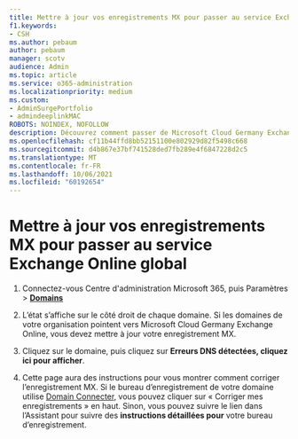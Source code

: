 ```yaml
---
title: Mettre à jour vos enregistrements MX pour passer au service Exchange Online global
f1.keywords:
- CSH
ms.author: pebaum
author: pebaum
manager: scotv
audience: Admin
ms.topic: article
ms.service: o365-administration
ms.localizationpriority: medium
ms.custom:
- AdminSurgePortfolio
- admindeeplinkMAC
ROBOTS: NOINDEX, NOFOLLOW
description: Découvrez comment passer de Microsoft Cloud Germany Exchange Online au service Exchange Online global
ms.openlocfilehash: cf11b44ffd8bb52151100e802929d82f5498c668
ms.sourcegitcommit: d4b867e37bf741528ded7fb289e4f6847228d2c5
ms.translationtype: MT
ms.contentlocale: fr-FR
ms.lasthandoff: 10/06/2021
ms.locfileid: "60192654"
---
```

# <a name="update-your-mx-records-to-transition-to-the-global-exchange-online-service"></a>Mettre à jour vos enregistrements MX pour passer au service Exchange Online global

1. Connectez-vous Centre d'administration Microsoft 365, puis Paramètres   >  <a href="https://go.microsoft.com/fwlink/p/?linkid=834818" target="_blank">**Domains**</a>

2. L’état s’affiche sur le côté droit de chaque domaine. Si les domaines de votre organisation pointent vers Microsoft Cloud Germany Exchange Online, vous devez mettre à jour votre enregistrement MX.

3. Cliquez sur le domaine, puis cliquez sur **Erreurs DNS détectées, cliquez ici pour afficher**.

4. Cette page aura des instructions pour vous montrer comment corriger l’enregistrement MX. Si le bureau d’enregistrement de votre domaine utilise [Domain Connecter](../setup/add-domain.md#registrars-with-domain-connect), vous pouvez cliquer sur « Corriger mes enregistrements » en haut. Sinon, vous pouvez suivre le lien dans l’Assistant pour suivre des **instructions détaillées pour** votre bureau d’enregistrement.